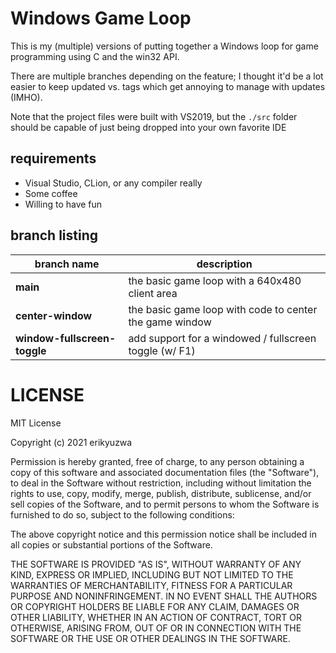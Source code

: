 # Windows Game Loop

This is my (multiple) versions of putting together a Windows loop for game programming
using C and the win32 API.

There are multiple branches depending on the feature; I thought it'd be a lot easier
to keep updated vs. tags which get annoying to manage with updates (IMHO).

Note that the project files were built with VS2019, but the `./src` folder should be
capable of just being dropped into your own favorite IDE

## requirements

- Visual Studio, CLion, or any compiler really
- Some coffee
- Willing to have fun

## branch listing

| branch name | description |
| --- | --- |
| **main** | the basic game loop with a 640x480 client area |
| **center-window** | the basic game loop with code to center the game window |
| **window-fullscreen-toggle** | add support for a windowed / fullscreen toggle (w/ F1) |


# LICENSE

MIT License

Copyright (c) 2021 erikyuzwa

Permission is hereby granted, free of charge, to any person obtaining a copy
of this software and associated documentation files (the "Software"), to deal
in the Software without restriction, including without limitation the rights
to use, copy, modify, merge, publish, distribute, sublicense, and/or sell
copies of the Software, and to permit persons to whom the Software is
furnished to do so, subject to the following conditions:

The above copyright notice and this permission notice shall be included in all
copies or substantial portions of the Software.

THE SOFTWARE IS PROVIDED "AS IS", WITHOUT WARRANTY OF ANY KIND, EXPRESS OR
IMPLIED, INCLUDING BUT NOT LIMITED TO THE WARRANTIES OF MERCHANTABILITY,
FITNESS FOR A PARTICULAR PURPOSE AND NONINFRINGEMENT. IN NO EVENT SHALL THE
AUTHORS OR COPYRIGHT HOLDERS BE LIABLE FOR ANY CLAIM, DAMAGES OR OTHER
LIABILITY, WHETHER IN AN ACTION OF CONTRACT, TORT OR OTHERWISE, ARISING FROM,
OUT OF OR IN CONNECTION WITH THE SOFTWARE OR THE USE OR OTHER DEALINGS IN THE
SOFTWARE.